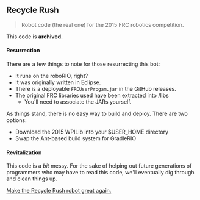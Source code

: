 Recycle Rush
---
> Robot code (the real one) for the 2015 FRC robotics competition.

This code is **archived**.

#### Resurrection
There are a few things to note for those resurrecting this bot:
* It runs on the roboRIO, right?
* It was originally written in Eclipse.
* There is a deployable `FRCUserProgam.jar` in the GitHub releases.
* The original FRC libraries used have been extracted into /libs
  * You'll need to associate the JARs yourself.
  
As things stand, there is no easy way to build and deploy. There are two options:
* Download the 2015 WPILib into your $USER_HOME directory
* Swap the Ant-based build system for GradleRIO

#### Revitalization
This code is a *bit* messy. For the sake of helping out future generations of programmers who may have to read this code, we'll eventually dig through and clean things up.

[Make the Recycle Rush robot great again.](https://github.com/teamresistance/recycle-again)